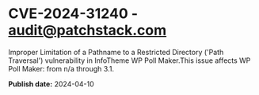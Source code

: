 # CVE-2024-31240 - audit@patchstack.com

Improper Limitation of a Pathname to a Restricted Directory ('Path Traversal') vulnerability in InfoTheme WP Poll Maker.This issue affects WP Poll Maker: from n/a through 3.1.



**Publish date:** 2024-04-10

